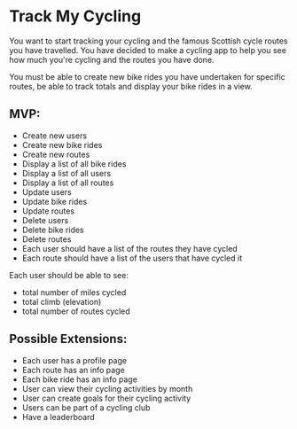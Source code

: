 <h1>Track My Cycling</h1>
<p></p>
You want to start tracking your cycling and the famous Scottish cycle routes you have travelled. You have decided to make a cycling app to help you see how much you're cycling and the routes you have done.
<p></p>
You must be able to create new bike rides you have undertaken for specific routes, be able to track totals and display your bike rides in a view.   
<p></p>

<h2>MVP:</h2>
<p></p>
<ul>
<li>Create new users</li>
<li>Create new bike rides</li>
<li>Create new routes</li>
<li>Display a list of all bike rides</li>
<li>Display a list of all users</li>
<li>Display a list of all routes</li>
<li>Update users</li>
<li>Update bike rides</li>
<li>Update routes</li>
<li>Delete users</li>
<li>Delete bike rides</li>
<li>Delete routes</li>
<li>Each user should have a list of the routes they have cycled
<li>Each route should have a list of the users that have cycled it
</ul>
<p></p>
Each user should be able to see:
<ul><li>total number of miles cycled</li>
<li>total climb (elevation)</li>
<li>total number of routes cycled</li>
</ul>
<p></p>
<h2>Possible Extensions:</h2>
<ul>
<li>Each user has a profile page</li>
<li>Each route has an info page</li>
<li>Each bike ride has an info page</li>
<li>User can view their cycling activities by month</li>
<li>User can create goals for their cycling activity</li>
<li>Users can be part of a cycling club</li>
<li>Have a leaderboard</li>
</ul>
